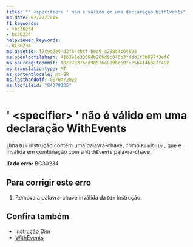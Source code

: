 ```yaml
---
title: "' <specifier> ' não é válido em uma declaração WithEvents"
ms.date: 07/20/2015
f1_keywords:
- vbc30234
- bc30234
helpviewer_keywords:
- BC30234
ms.assetid: f7c9e2e4-d2f6-4bcf-bea9-a290c4c64804
ms.openlocfilehash: 41b3e1e3359db26bd0c840b3fddd1f5b097f3ef6
ms.sourcegitcommit: f8c270376ed905f6a8896ce0fe25b4f4b38ff498
ms.translationtype: MT
ms.contentlocale: pt-BR
ms.lasthandoff: 06/04/2020
ms.locfileid: "84370135"
---
```

# <a name="specifier-is-not-valid-on-a-withevents-declaration"></a>' \<specifier> ' não é válido em uma declaração WithEvents
Uma `Dim` instrução contém uma palavra-chave, como `ReadOnly` , que é inválida em combinação com a `WithEvents` palavra-chave.  
  
 **ID do erro:** BC30234  
  
## <a name="to-correct-this-error"></a>Para corrigir este erro  
  
1. Remova a palavra-chave inválida da `Dim` instrução.  
  
## <a name="see-also"></a>Confira também

- [Instrução Dim](../language-reference/statements/dim-statement.md)
- [WithEvents](../language-reference/modifiers/withevents.md)
